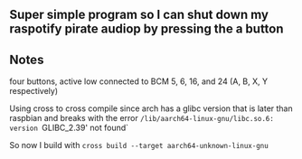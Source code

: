 ## Super simple program so I can shut down my raspotify pirate audiop by pressing the a button


## Notes
four buttons, active low connected to BCM 5, 6, 16, and 24 (A, B, X, Y respectively)


Using cross to cross compile since arch has a glibc version that is later than raspbian and breaks
with the error `/lib/aarch64-linux-gnu/libc.so.6: version `GLIBC_2.39' not found`

So now I build with `cross build --target aarch64-unknown-linux-gnu`
